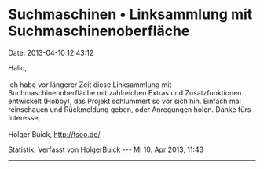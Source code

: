 Suchmaschinen • Linksammlung mit Suchmaschinenoberfläche
========================================================

Date: 2013-04-10 12:43:12

Hallo,\
\
ich habe vor längerer Zeit diese Linksammlung mit
Suchmaschinenoberfläche mit zahlreichen Extras und Zusatzfunktionen
entwickelt (Hobby), das Projekt schlummert so vor sich hin. Einfach mal
reinschauen und Rückmeldung geben, oder Anregungen holen. Danke fürs
Interesse,\
\
Holger Buick, <http://tsoo.de/>

Statistik: Verfasst von
[HolgerBuick](http://forum.suma-ev.de/memberlist.php?mode=viewprofile&u=90)
--- Mi 10. Apr 2013, 11:43

------------------------------------------------------------------------

